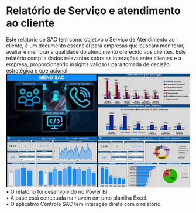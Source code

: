 # Relatório de Serviço e atendimento ao cliente
Este relatório de SAC tem como objetivo o Serviço de Atendimento ao cliente, é um documento essencial para empresas que buscam monitorar, avaliar e melhorar a qualidade do atendimento oferecido aos clientes. Este relatório compila dados relevantes sobre as interações entre clientes e a empresa, proporcionando insights valiosos para tomada de decisão estratégica e operacional. 
![Relatório SAC](https://github.com/viniciuszuin/Relat-rioSAC/blob/main/SiteSACATZ.jpg?raw=true)
<br>• O relatório foi desenvolvido no Power BI.
<br>• A base está conectada na nuvem em uma planilha Excel.
<br>• O aplicativo Controle SAC tem interação direta com o relatório.
